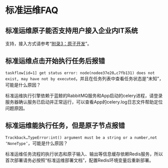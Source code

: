 # 标准运维FAQ

## 标准运维原子能否支持用户接入企业内IT系统

支持，接入方式请参考“[附录3：原子开发](http://docs.bk.tencent.com/product_white_paper/gcloud/term3.html)”。

## 标准运维点击开始执行任务后报错

`taskflow[id=1] get status error: node(nodee37e20…c7fb131) does not exist, may have not by executed`，并且在任务列表中查看任务状态是“未知”，可能是什么原因？

标准运维执行引擎依赖于蓝鲸的RabbitMQ服务和App启动的celery进程，请登录服务器确认服务已启动并正常运行，可以查看App的celery.log日志文件帮助定位问题原因。

## 标准运维能执行任务，但是原子节点报错

`Trackback…TypeError:int() argument must be a string or a number,not ‘NoneType’`，可能是什么原因？

标准运维任务流程的执行状态和原子输入、输出等信息缓存依赖Redis服务，所以首次部署请务必按照“标准运维部署文档”，配置Redis环境变量后重新部署。